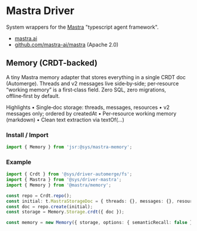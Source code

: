 # Mastra Driver

System wrappers for the [Mastra](https://mastra.ai/) "typescript agent framework".

- [mastra.ai](https://mastra.ai/)
- [github.com/mastra-ai/mastra](https://github.com/mastra-ai/mastra) (Apache 2.0)


## Memory (CRDT-backed)

A tiny Mastra memory adapter that stores everything in a single CRDT doc (Automerge).
Threads and v2 messages live side‑by‑side; per‑resource “working memory” is a first‑class field. Zero SQL, zero migrations, offline‑first by default.

Highlights
  •  Single‑doc storage: threads, messages, resources
  •  v2 messages only; ordered by createdAt
  •  Per‑resource working memory (markdown)
  •  Clean text extraction via textOf(...)

### Install / Import
```ts
import { Memory } from 'jsr:@sys/mastra-memory';
```

### Example
```ts
import { Crdt } from '@sys/driver-automerge/fs';
import { Mastra } from '@sys/driver-mastra';
import { Memory } from '@mastra/memory';

const repo = Crdt.repo();
const initial: t.MastraStorageDoc = { threads: {}, messages: {}, resources: {} }
const doc = repo.create(initial);
const storage = Memory.Storage.crdt({ doc });

const memory = new Memory({ storage, options: { semanticRecall: false } });
```
